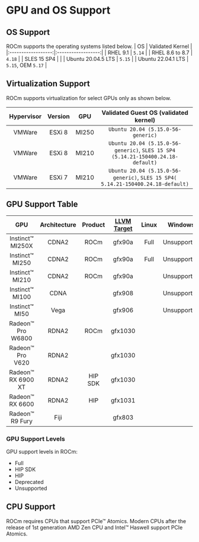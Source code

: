 # GPU and OS Support

## OS Support

ROCm supports the operating systems listed below.
| OS                 | Validated Kernel   |
|:------------------:|:------------------:|
| RHEL 9.1           | `5.14`             |
| RHEL 8.6 to 8.7    | `4.18`             |
| SLES 15 SP4        |                    |
| Ubuntu 20.04.5 LTS | `5.15`             |
| Ubuntu 22.04.1 LTS | `5.15`, OEM `5.17` |

## Virtualization Support

ROCm supports virtualization for select GPUs only as shown below.

| Hypervisor     | Version  | GPU   | Validated Guest OS (validated kernel)                                            |
|:--------------:|:--------:|:-----:|:--------------------------------------------------------------------------------:|
| VMWare         |ESXi 8    | MI250 | `Ubuntu 20.04 (5.15.0-56-generic)`                                               |
| VMWare         |ESXi 8    | MI210 | `Ubuntu 20.04 (5.15.0-56-generic)`, `SLES 15 SP4 (5.14.21-150400.24.18-default)` |
| VMWare         |ESXi 7    | MI210 | `Ubuntu 20.04 (5.15.0-56-generic)`, `SLES 15 SP4( 5.14.21-150400.24.18-default)` |

## GPU Support Table

|GPU               |Architecture    |Product|[LLVM Target](https://www.llvm.org/docs/AMDGPUUsage.html#processors) | Linux                                | Windows |
|:----------------:|:--------------:|:----:|:--------------------------------------------------------------------:|:------------------------------------:|:-------:|
|Instinct™ MI250X  | CDNA2          |ROCm |gfx90a                                                               |Full                                  |Unsupported  |
|Instinct™ MI250   | CDNA2          |ROCm |gfx90a                                                               |Full                                  |Unsupported  |
|Instinct™ MI210   | CDNA2          |ROCm |gfx90a                                                               |                                      |Unsupported   |
|Instinct™ MI100   | CDNA           |     |gfx908                                                               |                                      |Unsupported  |
|Instinct™ MI50    | Vega           |     |gfx906                                                               |                                      |Unsupported  |
|Radeon™ Pro W6800 | RDNA2          |ROCm |gfx1030                                                              |                                      |             |
|Radeon™ Pro V620  | RDNA2          |     |gfx1030                                                              |                                      |         |
|Radeon™ RX 6900 XT| RDNA2          |HIP SDK|gfx1030                                                              |                                      |         |
|Radeon™ RX 6600   | RDNA2          |HIP|gfx1031                                                              |                                      |         |
|Radeon™ R9 Fury   | Fiji           |     |gfx803                                                               |                                      |         |

### GPU Support Levels

GPU support levels in ROCm:

- Full
- HIP SDK
- HIP
- Deprecated
- Unsupported


## CPU Support

ROCm requires CPUs that support PCIe™ Atomics. Modern CPUs after the release of
1st generation AMD Zen CPU and Intel™ Haswell support PCIe Atomics.

